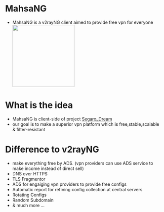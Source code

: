 # MahsaNG
- MahsaNG is a v2rayNG client aimed to provide free vpn for everyone<br>
<img src="https://github.com/GFW-knocker/MahsaNG/blob/master/V2rayNG/app/src/main/ic_launcher-playstore.png?raw=true" width="200" ><br>


# What is the idea
- MahsaNG is client-side of project [Segaro_Dream](https://github.com/GFW-knocker/Segaro_Dream)
- our goal is to make a superior vpn platform which is free,stable,scalable & filter-resistant

# Difference to v2rayNG
- make everything free by ADS. (vpn providers can use ADS service to make income instead of direct sell)
- DNS over HTTPS
- TLS Fragmentor
- ADS for engaiging vpn providers to provide free configs
- Automatic report for refining config collection at central servers
- Rotating Configs
- Random Subdomain
- & much more ...

